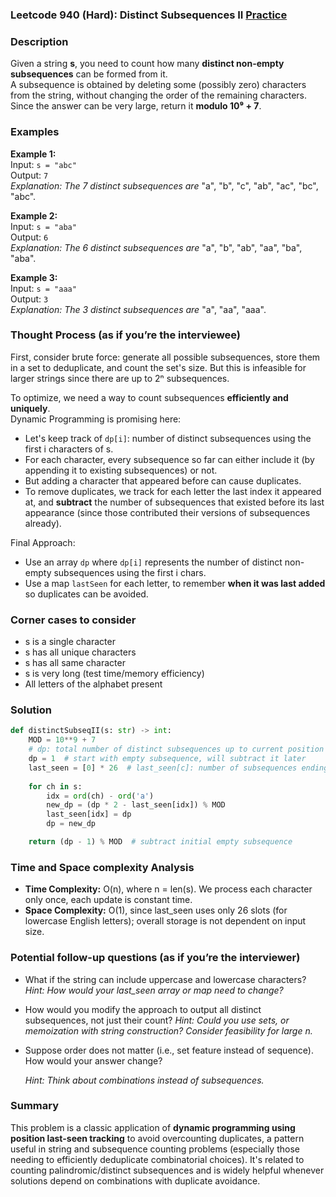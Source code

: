 ### Leetcode 940 (Hard): Distinct Subsequences II [Practice](https://leetcode.com/problems/distinct-subsequences-ii)

### Description  
Given a string **s**, you need to count how many **distinct non-empty subsequences** can be formed from it.  
A subsequence is obtained by deleting some (possibly zero) characters from the string, without changing the order of the remaining characters.  
Since the answer can be very large, return it **modulo 10⁹ + 7**.

### Examples  

**Example 1:**  
Input: `s = "abc"`  
Output: `7`  
*Explanation: The 7 distinct subsequences are* "a", "b", "c", "ab", "ac", "bc", "abc".

**Example 2:**  
Input: `s = "aba"`  
Output: `6`  
*Explanation: The 6 distinct subsequences are* "a", "b", "ab", "aa", "ba", "aba".

**Example 3:**  
Input: `s = "aaa"`  
Output: `3`  
*Explanation: The 3 distinct subsequences are* "a", "aa", "aaa".

### Thought Process (as if you’re the interviewee)  
First, consider brute force: generate all possible subsequences, store them in a set to deduplicate, and count the set's size. But this is infeasible for larger strings since there are up to 2ⁿ subsequences.

To optimize, we need a way to count subsequences **efficiently and uniquely**.  
Dynamic Programming is promising here:

- Let's keep track of `dp[i]`: number of distinct subsequences using the first i characters of s.
- For each character, every subsequence so far can either include it (by appending it to existing subsequences) or not.
- But adding a character that appeared before can cause duplicates.
- To remove duplicates, we track for each letter the last index it appeared at, and **subtract** the number of subsequences that existed before its last appearance (since those contributed their versions of subsequences already).

Final Approach:

- Use an array `dp` where `dp[i]` represents the number of distinct non-empty subsequences using the first i chars.
- Use a map `lastSeen` for each letter, to remember **when it was last added** so duplicates can be avoided.

### Corner cases to consider  
- s is a single character  
- s has all unique characters  
- s has all same character  
- s is very long (test time/memory efficiency)  
- All letters of the alphabet present

### Solution

```python
def distinctSubseqII(s: str) -> int:
    MOD = 10**9 + 7
    # dp: total number of distinct subsequences up to current position
    dp = 1  # start with empty subsequence, will subtract it later
    last_seen = [0] * 26  # last_seen[c]: number of subsequences ending with c
    
    for ch in s:
        idx = ord(ch) - ord('a')
        new_dp = (dp * 2 - last_seen[idx]) % MOD
        last_seen[idx] = dp
        dp = new_dp

    return (dp - 1) % MOD  # subtract initial empty subsequence 
```

### Time and Space complexity Analysis  

- **Time Complexity:** O(n), where n = len(s). We process each character only once, each update is constant time.
- **Space Complexity:** O(1), since last_seen uses only 26 slots (for lowercase English letters); overall storage is not dependent on input size.

### Potential follow-up questions (as if you’re the interviewer)  

- What if the string can include uppercase and lowercase characters?
  *Hint: How would your last_seen array or map need to change?*

- How would you modify the approach to output all distinct subsequences, not just their count?
  *Hint: Could you use sets, or memoization with string construction? Consider feasibility for large n.*

- Suppose order does not matter (i.e., set feature instead of sequence). How would your answer change?

  *Hint: Think about combinations instead of subsequences.*

### Summary
This problem is a classic application of **dynamic programming using position last-seen tracking** to avoid overcounting duplicates, a pattern useful in string and subsequence counting problems (especially those needing to efficiently deduplicate combinatorial choices). It's related to counting palindromic/distinct subsequences and is widely helpful whenever solutions depend on combinations with duplicate avoidance.